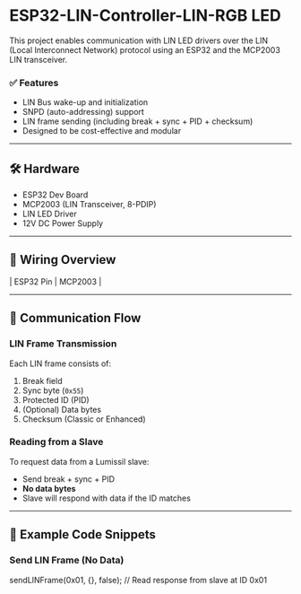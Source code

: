 # ESP32-LIN-Controller-LIN-RGB LED

This project enables communication with LIN LED drivers over the LIN (Local Interconnect Network) protocol using an ESP32 and the MCP2003 LIN transceiver.

### ✅ Features

- LIN Bus wake-up and initialization
- SNPD (auto-addressing) support
- LIN frame sending (including break + sync + PID + checksum)
- Designed to be cost-effective and modular

---

## 🛠️ Hardware

- ESP32 Dev Board
- MCP2003 (LIN Transceiver, 8-PDIP)
- LIN LED Driver 
- 12V DC Power Supply

---

## 🔌 Wiring Overview

| ESP32 Pin | MCP2003 |


---


## 🧠 Communication Flow

### LIN Frame Transmission

Each LIN frame consists of:

1. Break field
2. Sync byte (`0x55`)
3. Protected ID (PID)
4. (Optional) Data bytes
5. Checksum (Classic or Enhanced)

### Reading from a Slave

To request data from a Lumissil slave:

- Send break + sync + PID
- **No data bytes**
- Slave will respond with data if the ID matches

---

## 🧪 Example Code Snippets

### Send LIN Frame (No Data)


sendLINFrame(0x01, {}, false); // Read response from slave at ID 0x01
